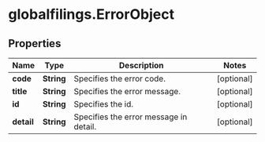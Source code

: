 # globalfilings.ErrorObject

## Properties

Name | Type | Description | Notes
------------ | ------------- | ------------- | -------------
**code** | **String** | Specifies the error code. | [optional] 
**title** | **String** |  Specifies the error message. | [optional] 
**id** | **String** | Specifies the id. | [optional] 
**detail** | **String** | Specifies the error message in detail. | [optional] 


